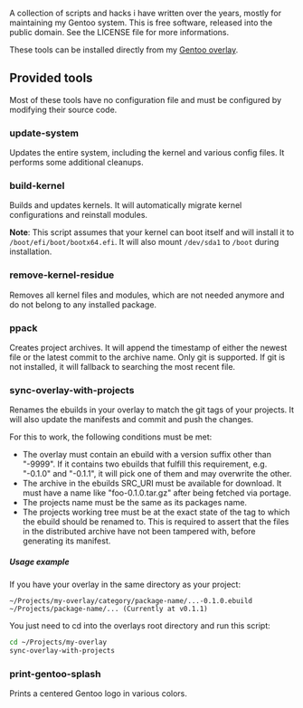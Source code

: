 A collection of scripts and hacks i have written over the years, mostly for
maintaining my Gentoo system. This is free software, released into the
public domain. See the LICENSE file for more informations.

These tools can be installed directly from my
[Gentoo overlay](https://github.com/AlxHnr/gentoo-overlay).

## Provided tools

Most of these tools have no configuration file and must be configured by
modifying their source code.

### update-system

Updates the entire system, including the kernel and various config files.
It performs some additional cleanups.

### build-kernel

Builds and updates kernels. It will automatically migrate kernel
configurations and reinstall modules.

**Note**: This script assumes that your kernel can boot itself and will
install it to `/boot/efi/boot/bootx64.efi`. It will also mount `/dev/sda1`
to `/boot` during installation.

### remove-kernel-residue

Removes all kernel files and modules, which are not needed anymore and do
not belong to any installed package.

### ppack

Creates project archives. It will append the timestamp of either the newest
file or the latest commit to the archive name. Only git is supported. If
git is not installed, it will fallback to searching the most recent file.

### sync-overlay-with-projects

Renames the ebuilds in your overlay to match the git tags of your projects.
It will also update the manifests and commit and push the changes.

For this to work, the following conditions must be met:

* The overlay must contain an ebuild with a version suffix other than
  "-9999". If it contains two ebuilds that fulfill this requirement, e.g.
  "-0.1.0" and "-0.1.1", it will pick one of them and may overwrite the
  other.
* The archive in the ebuilds SRC\_URI must be available for download. It
  must have a name like "foo-0.1.0.tar.gz" after being fetched via portage.
* The projects name must be the same as its packages name.
* The projects working tree must be at the exact state of the tag to which
  the ebuild should be renamed to. This is required to assert that the
  files in the distributed archive have not been tampered with, before
  generating its manifest.

##### Usage example

If you have your overlay in the same directory as your project:

```
~/Projects/my-overlay/category/package-name/...-0.1.0.ebuild
~/Projects/package-name/... (Currently at v0.1.1)
```

You just need to cd into the overlays root directory and run this script:

```sh
cd ~/Projects/my-overlay
sync-overlay-with-projects
```

### print-gentoo-splash

Prints a centered Gentoo logo in various colors.
